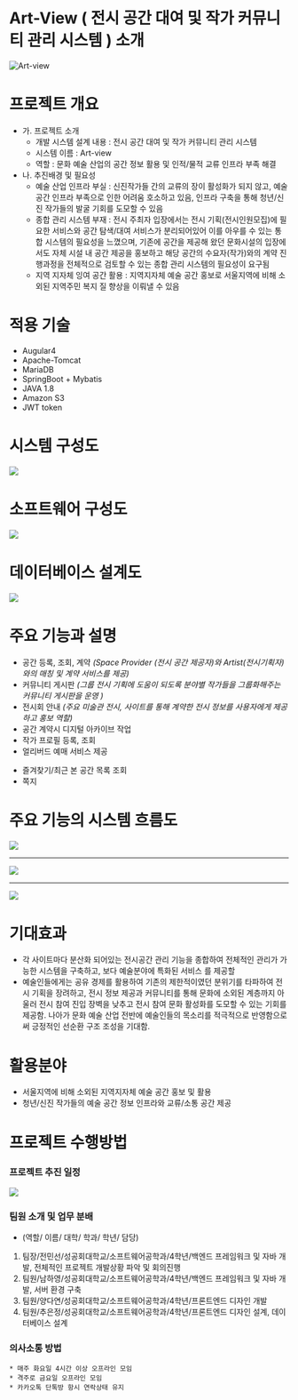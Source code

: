 Art-View ( 전시 공간 대여 및 작가 커뮤니티 관리 시스템 ) 소개
==========================================================
![](https://blogfiles.pstatic.net/MjAxODA2MTZfMjkz/MDAxNTI5MTUwMjQ0MTM0.VJqMAXYbo-nQ03NdWkO_NsDIYVEK26CbKSXqM_vkHa4g.f638-JMmggqJbSfLal-UpDUa7CCB9sLnHkCyZXSRFJAg.PNG.iris9602/logo.PNG "Art-view" )
# 프로젝트 개요
  + 가. 프로젝트 소개
    * 개발 시스템 설계 내용 : 전시 공간 대여 및 작가 커뮤니티 관리 시스템
    * 시스템 이름 : Art-view
    * 역할 : 문화 예술 산업의 공간 정보 활용 및 인적/물적 교류 인프라 부족 해결
  + 나. 추진배경 및 필요성
    * 예술 산업 인프라 부실 : 신진작가들 간의 교류의 장이 활성화가 되지 않고, 예술 공간 인프라 부족으로 인한 어려움 호소하고 있음, 인프라 구축을 통해 청년/신진 작가들의 발굴 기회를 도모할 수 있음 
    * 종합 관리 시스템 부재 : 전시 주최자 입장에서는 전시 기획(전시인원모집)에 필요한 서비스와 공간 탐색/대여 서비스가 분리되어있어 이를 아우를 수 있는 통합 시스템의 필요성을 느꼈으며, 기존에 공간을 제공해 왔던 문화시설의 입장에서도 자체 시설 내 공간 제공을 홍보하고 해당 공간의 수요자(작가)와의 계약 진행과정을 전체적으로 검토할 수 있는 종합 관리 시스템의 필요성이 요구됨 
    * 지역 지자체 잉여 공간 활용 : 지역지자체 예술 공간 홍보로 서울지역에 비해 소외된 지역주민 복지 질 향상을 이뤄낼 수 있음

# 적용 기술
  * Augular4
  * Apache-Tomcat
  * MariaDB
  * SpringBoot + Mybatis
  * JAVA 1.8
  * Amazon S3 
  * JWT token 
  

  
# 시스템 구성도
![](https://blogfiles.pstatic.net/MjAxODA2MTZfMTEy/MDAxNTI5MTUwOTk0NDU4.8uVEenzOw0zl2Xi23T6XmuD9ji6h3isLE-GHeKT-m40g.zjuXmAi7Hpx1Wn2KJ_btZ7SL5XtTVRQK36Wlq2tHuRAg.JPEG.iris9602/%EC%8B%9C%EC%8A%A4%ED%85%9C%EA%B5%AC%EC%84%B1%EB%8F%84.jpg)

# 소프트웨어 구성도
![](https://blogfiles.pstatic.net/MjAxODA2MTZfOTUg/MDAxNTI5MTUwOTkzOTgw.bDZ4ytK81tUraxXsrEpYzC8prmT_-G1sr2KSMdSL-Rkg.Tr-FlfVSsNWX2OqpPymtBZE0kUvXC5HgO5q6eogSi2sg.PNG.iris9602/%EC%86%8C%ED%94%84%ED%8A%B8%EC%9B%A8%EC%96%B4%EA%B5%AC%EC%84%B1%EB%8F%84.png)

# 데이터베이스 설계도
![](https://blogfiles.pstatic.net/MjAxODA2MTZfMTAg/MDAxNTI5MTUyNzM0NDc5.vHmHao6qdgHPtpOp8PWLPtIPpQas0sri9ie6R1H1RKkg.vWIg4zjRDQ-XPCevE6fHsTKnFX7MwxXKDmIhJjvYpW8g.JPEG.iris9602/KakaoTalk_20180616_213818620.jpg)

 # 주요 기능과 설명
  * 공간 등록, 조회, 계약 *(Space Provider (전시 공간 제공자)와 Artist(전시기획자)와의 매칭 및 계약 서비스를 제공)*
  * 커뮤니티 게시판 *(그룹 전시 기획에 도움이 되도록 분야별 작가들을 그룹화해주는 커뮤니티 게시판을 운영 )*
  * 전시회 안내 *(주요 미술관 전시, 사이트를 통해 계약한 전시 정보를  사용자에게 제공하고 홍보 역할)*
  * 공간 계약시 디지털 아카이브 작업  
  * 작가 프로필 등록, 조회
  * 얼리버드 예매 서비스 제공 
  + 즐겨찾기/최근 본 공간 목록 조회
  + 쪽지
  
  # 주요 기능의 시스템 흐름도
   ![](https://blogfiles.pstatic.net/MjAxODA2MTZfOTcg/MDAxNTI5MTUwOTk0ODAx.pBwN9nRFONuRnOHK-tHiLgafrf_rmKLr419gn4lqZ2Ug.7zjmySdGMI-2MUeLguQaxAbY2EoW3w1g450SOXkzWbog.JPEG.iris9602/%EC%8B%9C%EC%8A%A4%ED%85%9C%ED%9D%90%EB%A6%84%EB%8F%84_%EA%B3%B5%EA%B0%84%EB%A7%A4%EC%B9%AD.jpg)
   - - -
   ![](https://blogfiles.pstatic.net/MjAxODA2MTZfMjUz/MDAxNTI5MTUwOTk1MTY0.FIwd8Bbj1rs2ZtiirB5lmwTfFE1hFv-EitRluw3hAX0g.LoJEx0F2WxaVaQLSP337OAfxXhMNVhTQS9czz49Z4tog.PNG.iris9602/%EC%8B%9C%EC%8A%A4%ED%85%9C%ED%9D%90%EB%A6%84%EB%8F%84_%EC%A0%84%EC%8B%9C%EC%A0%95%EB%B3%B4.png)
   - - -
   ![](https://blogfiles.pstatic.net/MjAxODA2MTZfMTA2/MDAxNTI5MTUwOTk1NTM5.8sdwYKis3erjPEPg3NmWQACd57YPiclpPMiEB_DskfYg.S0PYRL3ETcZxzX4yRMrBhpASDOFM20VorWK5mf5W05Ag.PNG.iris9602/%EC%8B%9C%EC%8A%A4%ED%85%9C%ED%9D%90%EB%A6%84%EB%8F%84_%EC%BB%A4%EB%AE%A4%EB%8B%88%ED%8B%B0.png)
  
  # 기대효과
   * 각 사이트마다 분산화 되어있는 전시공간 관리 기능을 종합하여 전체적인 관리가 가능한 시스템을 구축하고, 보다 예술분야에 특화된 서비스 를 제공할 
   * 예술인들에게는 공유 경제를 활용하여 기존의 제한적이였던 분위기를 타파하여  전시 기획을 장려하고, 전시 정보 제공과 커뮤니티를 통해 문화에 소외된 계층까지 아울러 전시 참여 진입 장벽을 낮추고 전시 참여 문화 활성화를 도모할 수 있는 기회를 제공함. 나아가 문화 예술 산업 전반에 예술인들의 목소리를 적극적으로 반영함으로써 긍정적인 선순환 구조 조성을 기대함.
   # 활용분야
   * 서울지역에 비해 소외된 지역지자체 예술 공간 홍보 및 활용
   * 청년/신진 작가들의 예술 공간 정보 인프라와 교류/소통 공간 제공
   
   # 프로젝트 수행방법 
   
   ### 프로젝트 추진 일정
   ![](https://blogfiles.pstatic.net/MjAxODA2MTZfMTY1/MDAxNTI5MTUyMjU0NDgz.ycyXLoP2LI3eJ81Z_AY6tFdW-20OKKzGYIy8enEvWT0g.SQosh1hTVXt0IpRJrrXE_ZJlPhYn7N91Jk_X-K8ywSUg.PNG.iris9602/%EC%9D%BC%EC%A0%95.PNG)
   ### 팀원 소개 및 업무 분배
   * (역할/ 이름/ 대학/ 학과/ 학년/ 담당)
   1. 팀장/전민선/성공회대학교/소프트웨어공학과/4학년/백엔드 프레임워크 및 자바 개발, 전체적인 프로젝트 개발상황 파악 및 회의진행
   2. 팀원/남하영/성공회대학교/소프트웨어공학과/4학년/백엔드 프레임워크 및 자바 개발, 서버 환경 구축
   3. 팀원/양다연/성공회대학교/소프트웨어공학과/4학년/프론트엔드 디자인 개발
   4. 팀원/추은정/성공회대학교/소프트웨어공학과/4학년/프론트엔드 디자인 설계, 데이터베이스 설계
   
   ### 의사소통 방법
    * 매주 화요일 4시간 이상 오프라인 모임 
    * 격주로 금요일 오프라인 모임 
    * 카카오톡 단톡방 항시 연락상태 유지
   
  
  
